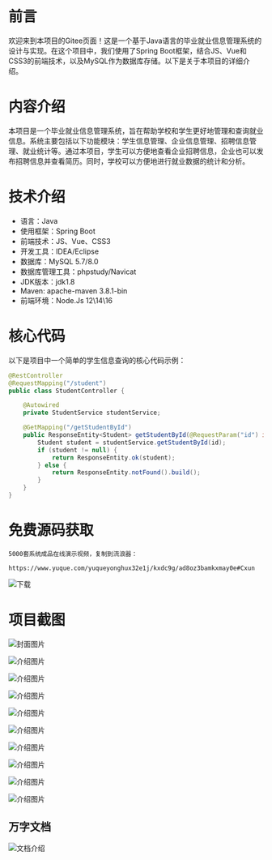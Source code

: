 # 前言

欢迎来到本项目的Gitee页面！这是一个基于Java语言的毕业就业信息管理系统的设计与实现。在这个项目中，我们使用了Spring Boot框架，结合JS、Vue和CSS3的前端技术，以及MySQL作为数据库存储。以下是关于本项目的详细介绍。

# 内容介绍

本项目是一个毕业就业信息管理系统，旨在帮助学校和学生更好地管理和查询就业信息。系统主要包括以下功能模块：学生信息管理、企业信息管理、招聘信息管理、就业统计等。通过本项目，学生可以方便地查看企业招聘信息，企业也可以发布招聘信息并查看简历。同时，学校可以方便地进行就业数据的统计和分析。

# 技术介绍

- 语言：Java
- 使用框架：Spring Boot
- 前端技术：JS、Vue、CSS3
- 开发工具：IDEA/Eclipse
- 数据库：MySQL 5.7/8.0
- 数据库管理工具：phpstudy/Navicat
- JDK版本：jdk1.8
- Maven: apache-maven 3.8.1-bin
- 前端环境：Node.Js 12\14\16

# 核心代码

以下是项目中一个简单的学生信息查询的核心代码示例：

```java
@RestController
@RequestMapping("/student")
public class StudentController {

    @Autowired
    private StudentService studentService;

    @GetMapping("/getStudentById")
    public ResponseEntity<Student> getStudentById(@RequestParam("id") int id) {
        Student student = studentService.getStudentById(id);
        if (student != null) {
            return ResponseEntity.ok(student);
        } else {
            return ResponseEntity.notFound().build();
        }
    }
}
```

# 免费源码获取

```
5000套系统成品在线演示视频，复制到流浪器： 
```
```
https://www.yuque.com/yuqueyonghux32e1j/kxdc9g/ad8oz3bamkxmay0e#Cxun
```
![下载](https://img12.360buyimg.com/ddimg/jfs/t1/339687/11/1349/28408/68ad865fF412d7877/adaa650483a100f2.jpg)

# 项目截图

![封面图片](https://img14.360buyimg.com/ddimg/jfs/t1/325631/21/4583/162361/689df563F64d52040/2cebdddee0bd1687.jpg)

![介绍图片](https://img11.360buyimg.com/ddimg/jfs/t1/317742/21/24832/40776/689df545Fa30cbbdf/40a567b77c0774e7.jpg)

![介绍图片](https://img10.360buyimg.com/ddimg/jfs/t1/296054/4/11184/88237/689df545F3fd8e85a/f1d774e29b5c3924.jpg)

![介绍图片](https://img11.360buyimg.com/ddimg/jfs/t1/311584/2/26523/40032/689df547Fc5edf891/b6a67eea517eec84.jpg)

![介绍图片](https://img13.360buyimg.com/ddimg/jfs/t1/328504/21/4567/52009/689df547F821a6e48/009131c4cb67e718.jpg)

![介绍图片](https://img13.360buyimg.com/ddimg/jfs/t1/308487/17/26347/54628/689df548F744cb984/5276b1714bd3bf53.jpg)

![介绍图片](https://img10.360buyimg.com/ddimg/jfs/t1/314008/11/26417/80743/689df548Fcd6595d2/7b709e7fbd148b73.jpg)

![介绍图片](https://img14.360buyimg.com/ddimg/jfs/t1/326102/27/4573/72618/689df549F5823816f/c55f853ee9032b1f.jpg)

![介绍图片](https://img13.360buyimg.com/ddimg/jfs/t1/295736/21/12294/66578/689df549F38f930b8/3fe71d0d70cd577f.jpg)

![介绍图片](https://img11.360buyimg.com/ddimg/jfs/t1/327573/40/4363/86369/689df54aF1ccd391e/126aae5794e2890e.jpg)


## 万字文档
![文档介绍](https://img14.360buyimg.com/ddimg/jfs/t1/338393/1/3576/156947/68b1ad0cF74dc525c/ff9cd6c574295685.jpg)
